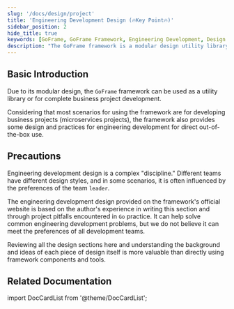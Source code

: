 ```yaml
---
slug: '/docs/design/project'
title: 'Engineering Development Design (🔥Key Point🔥)'
sidebar_position: 2
hide_title: true
keywords: [GoFrame, GoFrame Framework, Engineering Development, Design Practice, Microservices Project, Modular Design, Utility Library, Out-of-the-box, Project Pitfalls, Development Team]
description: "The GoFrame framework is a modular design utility library suitable for developing business projects, especially microservices projects. This documentation provides engineering development design and practice, helping developers solve common problems with rich experience, emphasizing the understanding of design background and ideas to promote the value of the team development."
---
```


## Basic Introduction

Due to its modular design, the `GoFrame` framework can be used as a utility library or for complete business project development.

Considering that most scenarios for using the framework are for developing business projects (microservices projects), the framework also provides some design and practices for engineering development for direct out-of-the-box use.

## Precautions

Engineering development design is a complex "discipline." Different teams have different design styles, and in some scenarios, it is often influenced by the preferences of the team `leader`.

The engineering development design provided on the framework's official website is based on the author's experience in writing this section and through project pitfalls encountered in `Go` practice. It can help solve common engineering development problems, but we do not believe it can meet the preferences of all development teams.

Reviewing all the design sections here and understanding the background and ideas of each piece of design itself is more valuable than directly using framework components and tools.

## Related Documentation
import DocCardList from '@theme/DocCardList';

<DocCardList />